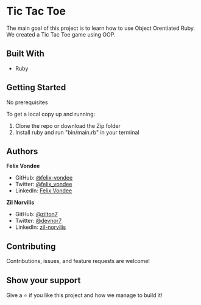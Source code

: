 # Tic Tac Toe
The main goal of this project is to learn how to use Object Orentiated Ruby. We created a Tic Tac Toe game using OOP.

## Built With

- Ruby

## Getting Started

No prerequisites

To get a local copy up and running:

1) Clone the repo or download the Zip folder
2) Install ruby and run "bin/main.rb" in your terminal
## Authors


 **Felix Vondee**

- GitHub: [@felix-vondee](https://github.com/felix-vondee)
- Twitter: [@felix_vondee](https://twitter.com/felix_vondee)
- LinkedIn: [Felix Vondee](https://linkedin.com/felix-vondee)


 **Zil Norvilis**

- GitHub: [@zilton7](https://github.com/zilton7)
- Twitter: [@devnor7](https://twitter.com/devnor7)
- LinkedIn: [zil-norvilis](https://www.linkedin.com/in/zil-norvilis)


## Contributing

Contributions, issues, and feature requests are welcome!

## Show your support

Give a ⭐️ if you like this project and how we manage to build it!

